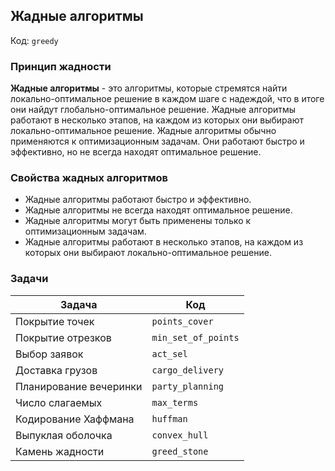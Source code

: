 ## Жадные алгоритмы

Код: `greedy`

### Принцип жадности

**Жадные алгоритмы** - это алгоритмы, которые стремятся найти локально-оптимальное решение в каждом шаге с надеждой, что
в
итоге они найдут глобально-оптимальное решение. Жадные алгоритмы работают в несколько этапов, на каждом из которых они
выбирают локально-оптимальное решение. Жадные алгоритмы обычно применяются к оптимизационным задачам. Они работают
быстро и эффективно, но не всегда находят оптимальное решение.

### Свойства жадных алгоритмов

- Жадные алгоритмы работают быстро и эффективно.
- Жадные алгоритмы не всегда находят оптимальное решение.
- Жадные алгоритмы могут быть применены только к оптимизационным задачам.
- Жадные алгоритмы работают в несколько этапов, на каждом из которых они выбирают локально-оптимальное решение.

### Задачи

| Задача                 | Код                 |
|------------------------|---------------------|
| Покрытие точек         | `points_cover`      |
| Покрытие отрезков      | `min_set_of_points` |
| Выбор заявок           | `act_sel`           |
| Доставка грузов        | `cargo_delivery`    |
| Планирование вечеринки | `party_planning`    |
| Число слагаемых        | `max_terms`         |
| Кодирование Хаффмана   | `huffman`           |
| Выпуклая оболочка      | `convex_hull`       |
| Камень жадности        | `greed_stone`       |